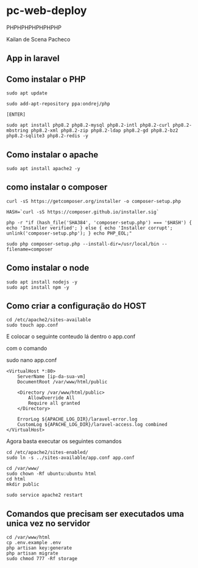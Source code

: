 # pc-web-deploy
PHPHPHPHPHPHPHP

Kailan de Scena Pacheco
## App in laravel 

## Como instalar o PHP

```
sudo apt update

sudo add-apt-repository ppa:ondrej/php

[ENTER]

sudo apt install php8.2 php8.2-mysql php8.2-intl php8.2-curl php8.2-mbstring php8.2-xml php8.2-zip php8.2-ldap php8.2-gd php8.2-bz2 php8.2-sqlite3 php8.2-redis -y

```


## Como instalar o apache

```
sudo apt install apache2 -y
```


## como instalar o composer

```
curl -sS https://getcomposer.org/installer -o composer-setup.php

HASH=`curl -sS https://composer.github.io/installer.sig`

php -r "if (hash_file('SHA384', 'composer-setup.php') === '$HASH') { echo 'Installer verified'; } else { echo 'Installer corrupt'; unlink('composer-setup.php'); } echo PHP_EOL;"

sudo php composer-setup.php --install-dir=/usr/local/bin --filename=composer

```

## Como instalar o node

```
sudo apt install nodejs -y
sudo apt install npm -y
```


## Como criar a configuração do HOST

```
cd /etc/apache2/sites-available
sudo touch app.conf
```

E colocar o seguinte conteudo lá dentro o app.conf

com o comando 

sudo nano app.conf

```
<VirtualHost *:80>
    ServerName [ip-da-sua-vm]
    DocumentRoot /var/www/html/public

    <Directory /var/www/html/public>
        AllowOverride All
        Require all granted
    </Directory>

    ErrorLog ${APACHE_LOG_DIR}/laravel-error.log
    CustomLog ${APACHE_LOG_DIR}/laravel-access.log combined
</VirtualHost>
```

Agora basta executar os seguintes comandos

```
cd /etc/apache2/sites-enabled/
sudo ln -s ../sites-available/app.conf app.conf

cd /var/www/
sudo chown -Rf ubuntu:ubuntu html
cd html
mkdir public

sudo service apache2 restart
```


## Comandos que precisam ser executados uma unica vez no servidor

```
cd /var/www/html
cp .env.example .env
php artisan key:generate
php artisan migrate
sudo chmod 777 -Rf storage
```

